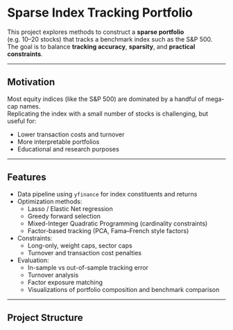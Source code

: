 # Sparse Index Tracking Portfolio

This project explores methods to construct a **sparse portfolio**  
(e.g. 10–20 stocks) that tracks a benchmark index such as the S&P 500.  
The goal is to balance **tracking accuracy**, **sparsity**, and **practical constraints**.

---

## Motivation
Most equity indices (like the S&P 500) are dominated by a handful of mega-cap names.  
Replicating the index with a small number of stocks is challenging, but useful for:
- Lower transaction costs and turnover
- More interpretable portfolios
- Educational and research purposes

---

## Features
- Data pipeline using `yfinance` for index constituents and returns  
- Optimization methods:
  - Lasso / Elastic Net regression
  - Greedy forward selection
  - Mixed-Integer Quadratic Programming (cardinality constraints)
  - Factor-based tracking (PCA, Fama–French style factors)
- Constraints:
  - Long-only, weight caps, sector caps
  - Turnover and transaction cost penalties
- Evaluation:
  - In-sample vs out-of-sample tracking error
  - Turnover analysis
  - Factor exposure matching
  - Visualizations of portfolio composition and benchmark comparison

---

## Project Structure
